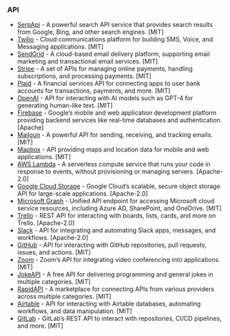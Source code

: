 ### **API**

* [SerpApi](https://serpapi.com/dashboard) - A powerful search API service that provides search results from Google, Bing, and other search engines. [MIT]
* [Twilio](https://www.twilio.com/) - Cloud communications platform for building SMS, Voice, and Messaging applications. [MIT]
* [SendGrid](https://sendgrid.com/) - A cloud-based email delivery platform, supporting email marketing and transactional email services. [MIT]
* [Stripe](https://stripe.com/docs/api) - A set of APIs for managing online payments, handling subscriptions, and processing payments. [MIT]
* [Plaid](https://plaid.com/docs/) - A financial services API for connecting apps to user bank accounts for transactions, payments, and more. [MIT]
* [OpenAI](https://platform.openai.com/docs) - API for interacting with AI models such as GPT-4 for generating human-like text. [MIT]
* [Firebase](https://firebase.google.com/docs/reference/rest/) - Google’s mobile and web application development platform providing backend services like real-time databases and authentication. [Apache]
* [Mailgun](https://www.mailgun.com/) - A powerful API for sending, receiving, and tracking emails. [MIT]
* [Mapbox](https://www.mapbox.com/) - API providing maps and location data for mobile and web applications. [MIT]
* [AWS Lambda](https://docs.aws.amazon.com/lambda/latest/dg/welcome.html) - A serverless compute service that runs your code in response to events, without provisioning or managing servers. [Apache-2.0]
* [Google Cloud Storage](https://cloud.google.com/storage/docs/json_api) - Google Cloud’s scalable, secure object storage API for large-scale applications. [Apache-2.0]
* [Microsoft Graph](https://learn.microsoft.com/en-us/graph/overview) - Unified API endpoint for accessing Microsoft cloud service resources, including Azure AD, SharePoint, and OneDrive. [MIT]
* [Trello](https://developer.atlassian.com/cloud/trello/rest/) - REST API for interacting with boards, lists, cards, and more on Trello. [Apache-2.0]
* [Slack](https://api.slack.com/) - API for integrating and automating Slack apps, messages, and workflows. [Apache-2.0]
* [GitHub](https://docs.github.com/en/rest) - API for interacting with GitHub repositories, pull requests, issues, and actions. [MIT]
* [Zoom](https://marketplace.zoom.us/docs/api-reference/introduction) - Zoom’s API for integrating video conferencing into applications. [MIT]
* [JokeAPI](https://v2.jokeapi.dev/) - A free API for delivering programming and general jokes in multiple categories. [MIT]
* [RapidAPI](https://rapidapi.com/) - A marketplace for connecting APIs from various providers across multiple categories. [MIT]
* [Airtable](https://airtable.com/api) - API for interacting with Airtable databases, automating workflows, and data manipulation. [MIT]
* [GitLab](https://docs.gitlab.com/ee/api/) - GitLab’s REST API to interact with repositories, CI/CD pipelines, and more. [MIT]
